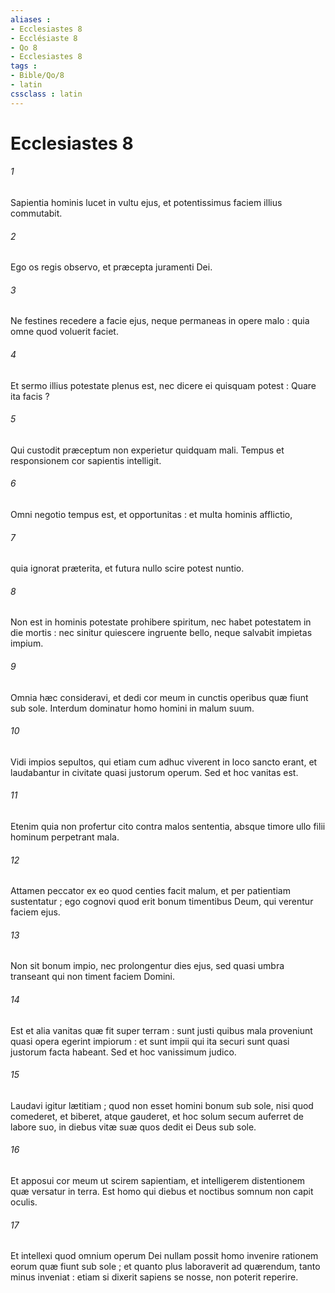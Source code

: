 ```yaml
---
aliases : 
- Ecclesiastes 8
- Ecclésiaste 8
- Qo 8
- Ecclesiastes 8
tags : 
- Bible/Qo/8
- latin
cssclass : latin
---
```


# Ecclesiastes 8

###### 1
Sapientia hominis lucet in vultu ejus, et potentissimus faciem illius commutabit.
###### 2
Ego os regis observo, et præcepta juramenti Dei.
###### 3
Ne festines recedere a facie ejus, neque permaneas in opere malo : quia omne quod voluerit faciet.
###### 4
Et sermo illius potestate plenus est, nec dicere ei quisquam potest : Quare ita facis ?
###### 5
Qui custodit præceptum non experietur quidquam mali. Tempus et responsionem cor sapientis intelligit.
###### 6
Omni negotio tempus est, et opportunitas : et multa hominis afflictio,
###### 7
quia ignorat præterita, et futura nullo scire potest nuntio.
###### 8
Non est in hominis potestate prohibere spiritum, nec habet potestatem in die mortis : nec sinitur quiescere ingruente bello, neque salvabit impietas impium.
###### 9
Omnia hæc consideravi, et dedi cor meum in cunctis operibus quæ fiunt sub sole. Interdum dominatur homo homini in malum suum.
###### 10
Vidi impios sepultos, qui etiam cum adhuc viverent in loco sancto erant, et laudabantur in civitate quasi justorum operum. Sed et hoc vanitas est.
###### 11
Etenim quia non profertur cito contra malos sententia, absque timore ullo filii hominum perpetrant mala.
###### 12
Attamen peccator ex eo quod centies facit malum, et per patientiam sustentatur ; ego cognovi quod erit bonum timentibus Deum, qui verentur faciem ejus.
###### 13
Non sit bonum impio, nec prolongentur dies ejus, sed quasi umbra transeant qui non timent faciem Domini.
###### 14
Est et alia vanitas quæ fit super terram : sunt justi quibus mala proveniunt quasi opera egerint impiorum : et sunt impii qui ita securi sunt quasi justorum facta habeant. Sed et hoc vanissimum judico.
###### 15
Laudavi igitur lætitiam ; quod non esset homini bonum sub sole, nisi quod comederet, et biberet, atque gauderet, et hoc solum secum auferret de labore suo, in diebus vitæ suæ quos dedit ei Deus sub sole.
###### 16
Et apposui cor meum ut scirem sapientiam, et intelligerem distentionem quæ versatur in terra. Est homo qui diebus et noctibus somnum non capit oculis.
###### 17
Et intellexi quod omnium operum Dei nullam possit homo invenire rationem eorum quæ fiunt sub sole ; et quanto plus laboraverit ad quærendum, tanto minus inveniat : etiam si dixerit sapiens se nosse, non poterit reperire.

